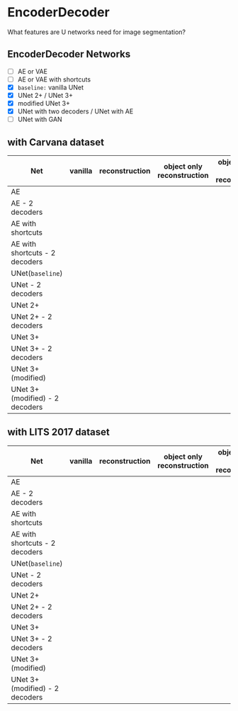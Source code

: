 # EncoderDecoder

What features are U networks need for image segmentation?

## EncoderDecoder Networks

- [ ] AE or VAE
- [ ] AE or VAE with shortcuts
- [x] `baseline:` vanilla UNet
- [x] UNet 2+ / UNet 3+
- [x] modified UNet 3+
- [x] UNet with two decoders / UNet with AE
- [ ] UNet with GAN

## with Carvana dataset

Net| vanilla | reconstruction | object only reconstruction  | object border only reconstruction 
|--|--|--|--|--|
| AE |
| AE - 2 decoders |
| AE with shortcuts |
| AE with shortcuts - 2 decoders |
| UNet(`baseline`) |
| UNet - 2 decoders |
| UNet 2+ |
| UNet 2+ - 2 decoders |
| UNet 3+ |
| UNet 3+ - 2 decoders |
| UNet 3+(modified) |
| UNet 3+(modified) - 2 decoders |

## with LITS 2017 dataset

Net| vanilla | reconstruction | object only reconstruction  | object border only reconstruction 
|--|--|--|--|--|
| AE |
| AE - 2 decoders |
| AE with shortcuts |
| AE with shortcuts - 2 decoders |
| UNet(`baseline`) |
| UNet - 2 decoders |
| UNet 2+ |
| UNet 2+ - 2 decoders |
| UNet 3+ |
| UNet 3+ - 2 decoders |
| UNet 3+(modified) |
| UNet 3+(modified) - 2 decoders |